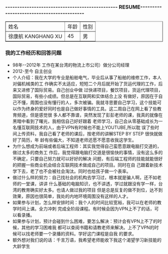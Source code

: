 <!DOCTYPE html>
<html>
<head>
     <meta charset="utf-8"></meta>
     <title>RESUME </title>
</head>	
<body>
     <h3>----------------------------------------------- RESUME------------------------------------------</h3>
	 <table border="1"width="1200" cellpadding="2"> 
	     <tr>
		     <td>姓名</td>
		     <td>年龄</td>
		     <td>性别</td>
		 </tr>
		 <tr>
		     <td>徐康航 KANGHANG XU</td>
			 <td>45</td>
			 <td>男</td>
		 </tr>	
	 </table>
</body>
<body>
	 <h3>我的工作经历和回答问题</h3>
	 <ul>
	     <li>98年--2012年 工作在某台湾的物流上市公司）做分公司经理</a></li>
	     <li>2012-至今 自主创业</li>
	 <li>个人介绍：我在大学的专业是船舶电气，毕业后从事了船舶的维修工作，本人对偏机械类的工
	 作确实不太适应，短短二个月后就开始了货运代理的工作，后来又进修了国际贸易。自己创业中做
	 过快递项目，餐饮项目，货运代理项目，国际贸易，有些小成绩。但总是在互联网和实体结合上没
	 有做好，原因在于自己不懂，周围也没有懂行的人，多次被骗。我就寻思要自己学习，这个技能可
	 以作为终身的爱好同时也是自己做好事情的工具。这二周自己在网上看了些教育频道，但是感觉很
	 多人都不靠谱，突然发现了彭彭老师的课，我真的就像在黑暗中看到了曙光，我相信自己好好跟着
	 老师学习，自己会从零基础成长为一名懂互联网技术的人，由于VPN有时候也不能上YOUTUBE,所以耽
	 误了些时间上传资料，我自己看了老师的课后，按老师的讲解STEP BY STEP 很快就做好了简历，年
	 龄有些偏大，不知道老师还愿不愿意收我这学生。</li>
	 <li>为什么想成为前端或者后端工程师：其实我觉得自己蛮愿意跟电脑打交道的，做过太多的商务工
	 作后，我觉得跟电脑打交道是很愉快的事情，没有这么多的不确定，只要自己努力就可以好好的解决
	 问题，有后端工程师的技能就能很好的把握一些商业机会结合互联网技术做成自己的项目。同时在自
	 己跟着新技术学下去，老了也不会被社会淘汰。同时也给孩子做一个表率。</li>
	 <li>做过什么样的努力：自己找社会的机构去学习过，根本就是骗人啊，还不如老师的一堂课，讲讲
	 什么基础的电脑知识，也不讲透，学过就跟没有学一样，台湾的教育确实好太多。也请人做过我的项目
	 但是总是反复的做不到位，达不到效果，原因也很简单，我处的内地环境周围没有这样的人才。</li>
	 <li>如果参与计划，怎么样安排时间：我个人的时间比较宽裕，我可以在老师的教学时间上课。全力冲刺
	 完成全阶段课程。有时候会因为VPN上不了的话，可以看录播。</li>
	 <li> 如果参与计划，预计会碰到什么困难，要怎么解决：预计会有VPN上不了的时候，其他的学习困难我
	 都可以查阅书籍和请教老师来解决。上不了VPN的时候可以找老师要一个录播的资料。学好这门课程是自我
	 的要求。</li>
	 <li>额外想对我们说的话：千言万语，我希望老师能收下我这个渴望学习新技能的大龄学生</li>
	
</body>	  
</html>	 
